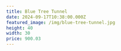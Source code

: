 ```yaml
---
title: Blue Tree Tunnel
date: 2024-09-17T10:38:00.000Z
featured_image: /img/blue-tree-tunnel.jpg
height: 40
width: 30
price: 900.03
---
```


